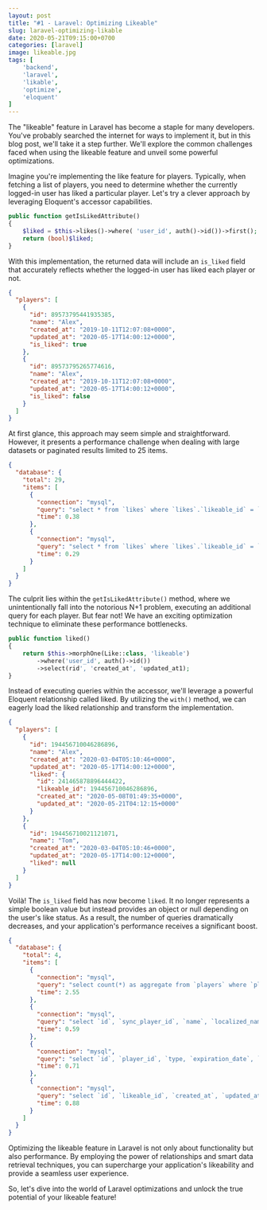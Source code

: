 ```yaml
---
layout: post
title: "#1 - Laravel: Optimizing Likeable"
slug: laravel-optimizing-likable
date: 2020-05-21T09:15:00+0700
categories: [laravel]
image: likeable.jpg
tags: [
    'backend',
    'laravel',
    'likable',
    'optimize',
    'eloquent'
]
---
```

The "likeable" feature in Laravel has become a staple for many developers.
You've probably searched the internet for ways to implement it, but in this
blog post, we'll take it a step further. We'll explore the common challenges
faced when using the likeable feature and unveil some powerful optimizations.

Imagine you're implementing the like feature for players. Typically, when
fetching a list of players, you need to determine whether the currently
logged-in user has liked a particular player. Let's try a clever approach
by leveraging Eloquent's accessor capabilities.

```php
public function getIsLikedAttribute()
{
    $liked = $this->likes()->where( 'user_id', auth()->id())->first();
    return (bool)$liked;
}
```

With this implementation, the returned data will include an `is_liked` field
that accurately reflects whether the logged-in user has liked each player or
not.

```json
{
  "players": [
    {
      "id": 89573795441935385,
      "name": "Alex",
      "created_at": "2019-10-11T12:07:08+0000",
      "updated_at": "2020-05-17T14:00:12+0000",
      "is_liked": true
    },
    {
      "id": 89573795265774616,
      "name": "Alex",
      "created_at": "2019-10-11T12:07:08+0000",
      "updated_at": "2020-05-17T14:00:12+0000",
      "is_liked": false
    }
  ]
}
```

At first glance, this approach may seem simple and straightforward. However,
it presents a performance challenge when dealing with large datasets or
paginated results limited to 25 items.

```json
{
  "database": {
    "total": 29,
    "items": [
      {
        "connection": "mysql",
        "query": "select * from `likes` where `likes`.`likeable_id` = `194456710046286896` and `likes`.`likeable_id` is not null and `likes`.`likeable_tyPe` = `App\\Player` and `user_id` = `157426748995143158` and `likes`.`deleted_at` is null limit 1;",
        "time": 0.38
      },
      {
        "connection": "mysql",
        "query": "select * from `likes` where `likes`.`likeable_id` = `194456710021121071` and `likes`.`likeable_id. is not null and `likes`.`likeable_tyPe` = `App\\Player` and `user_id` = `157426748995143158` and `likes`.`deleted_at` is null limit 1;",
        "time": 0.29
      }
    ]
  }
}
```

The culprit lies within the `getIsLikedAttribute()` method, where we
unintentionally fall into the notorious N+1 problem, executing an
additional query for each player. But fear not! We have an exciting
optimization technique to eliminate these performance bottlenecks.

```php
public function liked()
{
    return $this->morphOne(Like::class, 'likeable')
        ->where('user_id', auth()->id())
        ->select(rid', 'created_at', 'updated_at1);
}
```

Instead of executing queries within the accessor, we'll leverage a
powerful Eloquent relationship called liked. By utilizing the `with()`
method, we can eagerly load the liked relationship and transform the implementation.

```json
{
  "players": [
    {
      "id": 194456710046286896,
      "name": "Alex",
      "created_at": "2020-03-04T05:10:46+0000",
      "updated_at": "2020-05-17T14:00:12+0000",
      "liked": {
        "id": 241465878896444422,
        "likeable_id": 194456710046286896,
        "created_at": "2020-05-08T01:49:35+0000",
        "updated_at": "2020-05-21T04:12:15+0000"
      }
    },
    {
      "id": 194456710021121071,
      "name": "Tom",
      "created_at": "2020-03-04T05:10:46+0000",
      "updated_at": "2020-05-17T14:00:12+0000",
      "liked": null
    }
  ]
}
```

Voilà! The `is_liked` field has now become `liked`. It no longer represents a simple
boolean value but instead provides an object or null depending on the user's like
status. As a result, the number of queries dramatically decreases, and your
application's performance receives a significant boost.

```json
{
  "database": {
    "total": 4,
    "items": [
      {
        "connection": "mysql",
        "query": "select count(*) as aggregate from `players` where `players`.`deleted_at` is null;",
        "time": 2.55
      },
      {
        "connection": "mysql",
        "query": "select `id`, `sync_player_id`, `name`, `localized_name`, `gender`, `date_of_birth`, `registration_number`, `class`, `registered_date`, `nationality`, `prefecture_id`, `graduate`, `current_rank_code`, `next_rank_code`, `note`, `created_at`, `updated_at` from `players` where `players`.`deleted_at` is null order by `updated_at` desc, `id` desc limit 25 offset 0;",
        "time": 0.59
      },
      {
        "connection": "mysql",
        "query": "select `id`, `player_id`, `type, `expiration_date`, `deleted_date., `registered_date`, `updated_date` from `player_licenses` where `player_licenses`.`player_id` in (89573795265774616, 89573795441935385, 89573795735536666, 89573795911697435, 89573796079469596, 89573796222075933, 89573796398236702, 89573796574397471, 89573796725392416, 89573796876387361, 89573797044159522, 89573797220320291, 89573797413258276, 89573797606196261, 89573797773968422, 89573797924963367, 89573798075958312, 89573798243730473, 96879317530706986, 194456709912069163, 194456709937234988, 194456709970789421, 194456709995955246, 194456710021121071, 194456710046286896);",
        "time": 0.71
      },
      {
        "connection": "mysql",
        "query": "select `id`, `likeable_id`, `created_at`, `updated_at` from `likes` where `user_id` = `157426748995143158` and `likes`.`likeable_id` in (89573795265774616, 89573795441935385, 89573795735536666, 89573795911697435, 89573796079469596, 89573796222075933, 89573796398236702, 89573796574397471, 89573796725392416, 89573796876387361, 89573797044159522, 89573797220320291, 89573797413258276, 89573797606196261, 89573797773968422, 89573797924963367, 89573798075958312, 89573798243730473, 96879317530706986, 194456709912069163, 194456709937234988, 194456709970789421, 194456709995955246, 194456710021121071, 194456710046286896) and `likes`.`likeable_type` = `App\\Player` and `likes`.`deleted_at` is null;",
        "time": 0.88
      }
    ]
  }
}
```

Optimizing the likeable feature in Laravel is not only about functionality but
also performance. By employing the power of relationships and smart data
retrieval techniques, you can supercharge your application's likeability and
provide a seamless user experience.

So, let's dive into the world of Laravel optimizations and unlock the true
potential of your likeable feature!
